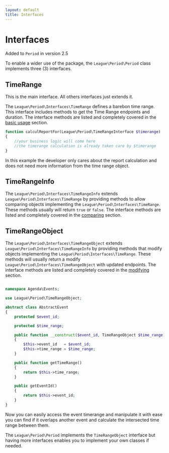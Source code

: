 ```yaml
---
layout: default
title: Interfaces
---
```


# Interfaces

<p class="message-notice">Added to <code>Period</code> in version 2.5</p>

To enable a wider use of the package, the `League\Period\Period` class implements three (3) interfaces.

## TimeRange

This is the main interface. All others interfaces just extends it.

The `League\Period\Interfaces\TimeRange` defines a barebon time range. This interface includes methods to get the Time Range endpoints and duration. The interface methods are listed and completely covered in the [basic usage](/api/basic-usage/) section.

~~~php
function calculReportFor(League\Period\TimeRangeInterface $timerange)
{
    //your business logic will come here
    //the timerange calculation is already taken care by $timerange
}
~~~

In this example the developer only cares about the report calculation and does not need more information from the time range object.

## TimeRangeInfo

The `League\Period\Interfaces\TimeRangeInfo` extends `League\Period\Interfaces\TimeRange` by providing methods to allow comparing objects implementing the `League\Period\Interfaces\TimeRange`. These methods usually will return `true` or `false`.  The interface methods are listed and completely covered in the [comparing](/comparing/) section.

## TimeRangeObject

The `League\Period\Interfaces\TimeRangeObject` extends `League\Period\Interfaces\TimeRangeInfo` by providing methods that modify objects implementing the `League\Period\Interfaces\TimeRange`. These methods will usually return a modify `League\Period\Interfaces\TimeRangeObject` with updated endpoints. The interface methods are listed and completely covered in the [modifying](/api/modifying/) section.

~~~php

namespace Agenda\Events;

use League\Period\TimeRangeObject;

abstract class AbstractEvent
{
    protected $event_id;

    protected $time_range;

    public function __construct($event_id, TimeRangeObject $time_range)
    {
        $this->event_id   = $event_id;
        $this->time_range = $time_range;
    }

    public function getTimeRange()
    {
        return $this->time_range;
    }

    public getEventId()
    {
        return $this->event_id;
    }
}
~~~

Now you can easily access the event timerange and manipulate it with ease you can find if it overlaps another event and calculate the intersected time range between them.

<p class="message-notice">The <code>League\Period\Period</code> implements the <code>TimeRangeObject</code> interface but having more interfaces enables you to implement your own classes if needed.</p>

